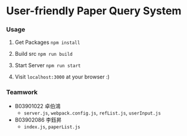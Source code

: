 # User-friendly Paper Query System
### Usage

1. Get Packages
```npm install```

2. Build src
```npm run build```

3. Start Server
```npm run start```

4. Visit `localhost:3000` at your browser :) 



### Teamwork

- B03901022 卓伯鴻
  - `server.js`, `webpack.config.js`, `refList.js`, `userInput.js`
- B03902086 李鈺昇
  - `index.js`, `paperList.js`
